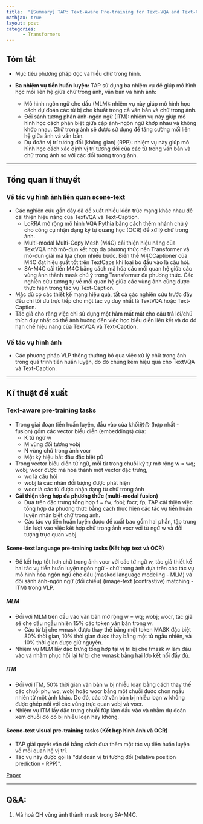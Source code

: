 ```yaml
---
title:  "[Summary] TAP: Text-Aware Pre-training for Text-VQA and Text-Caption"
mathjax: true
layout: post
categories: 
      - Transformers
---
```


## Tóm tắt
- Mục tiêu phương pháp đọc và hiểu chữ trong hình.

- **Ba nhiệm vụ tiền huấn luyện:** TAP sử dụng ba nhiệm vụ để giúp mô hình học mối liên hệ giữa chữ trong ảnh, văn bản và hình ảnh:
    - Mô hình ngôn ngữ che dấu (MLM): nhiệm vụ này giúp mô hình học cách dự đoán các từ bị che khuất trong cả văn bản và chữ trong ảnh.
    - Đối sánh tương phản ảnh-ngôn ngữ (ITM): nhiệm vụ này giúp mô hình học cách phân biệt giữa cặp ảnh-ngôn ngữ khớp nhau và không khớp nhau. Chữ trong ảnh sẽ được sử dụng để tăng cường mối liên hệ giữa ảnh và văn bản.
    - Dự đoán vị trí tương đối (không gian) (RPP): nhiệm vụ này giúp mô hình học cách xác định vị trí tương đối của các từ trong văn bản và chữ trong ảnh so với các đối tượng trong ảnh.
----------------

## Tổng quan lí thuyết
### Về tác vụ hình ảnh liên quan scene-text
- Các nghiên cứu gần đây đã đề xuất nhiều kiến trúc mạng khác nhau để cải thiện hiệu năng của TextVQA và Text-Caption.
    - LoRRA mở rộng mô hình VQA Pythia bằng cách thêm nhánh chú ý cho công cụ nhận dạng ký tự quang học (OCR) để xử lý chữ trong ảnh.
    - Multi-modal Multi-Copy Mesh (M4C) cải thiện hiệu năng của TextVQA nhờ mô-đun kết hợp đa phương thức nền Transformer và mô-đun giải mã lựa chọn nhiều bước. Biến thể M4CCaptioner của M4C đạt hiệu suất tốt trên TextCaps khi loại bỏ đầu vào là câu hỏi.
    - SA-M4C cải tiến M4C bằng cách mã hóa các mối quan hệ giữa các vùng ảnh thành mask chú ý trong Transformer đa phương thức. Các nghiên cứu tương tự về mối quan hệ giữa các vùng ảnh cũng được thực hiện trong tác vụ Text-Caption.
- Mặc dù có các thiết kế mạng hiệu quả, tất cả các nghiên cứu trước đây đều chỉ tối ưu trực tiếp cho một tác vụ duy nhất là TextVQA hoặc Text-Caption.
- Tác giả cho rằng việc chỉ sử dụng một hàm mất mát cho câu trả lời/chú thích duy nhất có thể ảnh hưởng đến việc học biểu diễn liên kết và do đó hạn chế hiệu năng của TextVQA và Text-Caption.
### Về tác vụ hình ảnh
- Các phương pháp VLP thông thường bỏ qua việc xử lý chữ trong ảnh trong quá trình tiền huấn luyện, do đó chúng kém hiệu quả cho TextVQA và Text-Caption.

----------------
## Kĩ thuật đề xuất


### Text-aware pre-training tasks
- Trong giai đoạn tiền huấn luyện, đầu vào của khối融合 (hợp nhất - fusion) gồm các vector biểu diễn (embeddings) của:
    - K từ ngữ w
    - M vùng đối tượng vobj
    - N vùng chữ trong ảnh vocr
    - Một ký hiệu bắt đầu đặc biệt p0
- Trong vector biểu diễn từ ngữ, mỗi từ trong chuỗi ký tự mở rộng w = wq; wobj; wocr được mã hóa thành một vector đặc trưng,
    - wq là câu hỏi
    - wobj là các nhãn đối tượng được phát hiện
    - wocr là các từ được nhận dạng từ chữ trong ảnh
- **Cải thiện tổng hợp đa phương thức (multi-modal fusion)**
    - Dựa trên đặc trưng tổng hợp f = fw; fobj; focr; fp, TAP cải thiện việc tổng hợp đa phương thức bằng cách thực hiện các tác vụ tiền huấn luyện nhận biết chữ trong ảnh.
    - Các tác vụ tiền huấn luyện được đề xuất bao gồm hai phần, tập trung lần lượt vào việc kết hợp chữ trong ảnh vocr với từ ngữ w và đối tượng trực quan vobj.


#### Scene-text language pre-training tasks (Kết hợp text và OCR)
- Để kết hợp tốt hơn chữ trong ảnh vocr với các từ ngữ w, tác giả thiết kế hai tác vụ tiền huấn luyện ngôn ngữ - chữ trong ảnh dựa trên các tác vụ mô hình hóa ngôn ngữ che dấu (masked language modeling - MLM) và đối sánh ảnh-ngôn ngữ (đối chiếu) (image-text (contrastive) matching - ITM) trong VLP.
  
##### MLM
- Đối với MLM trên đầu vào văn bản mở rộng w = wq; wobj; wocr, tác giả sẽ che dấu ngẫu nhiên 15% các token văn bản trong w.
    - Các từ bị che wmask được thay thế bằng một token MASK đặc biệt 80% thời gian, 10% thời gian được thay bằng một từ ngẫu nhiên, và 10% thời gian được giữ nguyên.
- Nhiệm vụ MLM lấy đặc trưng tổng hợp tại vị trí bị che fmask w làm đầu vào và nhằm phục hồi lại từ bị che wmask bằng hai lớp kết nối đầy đủ.
  
##### ITM
- Đối với ITM, 50% thời gian văn bản w bị nhiễu loạn bằng cách thay thế các chuỗi phụ wq, wobj hoặc wocr bằng một chuỗi được chọn ngẫu nhiên từ một ảnh khác. Do đó, các từ văn bản bị nhiễu loạn w không được ghép nối với các vùng trực quan vobj và vocr.
- Nhiệm vụ ITM lấy đặc trưng chuỗi f0p làm đầu vào và nhằm dự đoán xem chuỗi đó có bị nhiễu loạn hay không.

#### Scene-text visual pre-training tasks  (Kết hợp hình ảnh và OCR)
- TAP giải quyết vấn đề bằng cách đưa thêm một tác vụ tiền huấn luyện về mối quan hệ vị trí.
- Tác vụ này được gọi là "dự đoán vị trí tương đối (relative position prediction - RPP)".

  
[Paper](https://arxiv.org/abs/2012.04638])

------
## Q&A:
1. Mã hoá QH vùng ảnh thành mask trong SA-M4C. 
